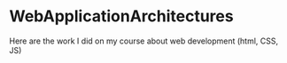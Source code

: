 # WebApplicationArchitectures

Here are the work I did on my course about web development (html, CSS, JS)
